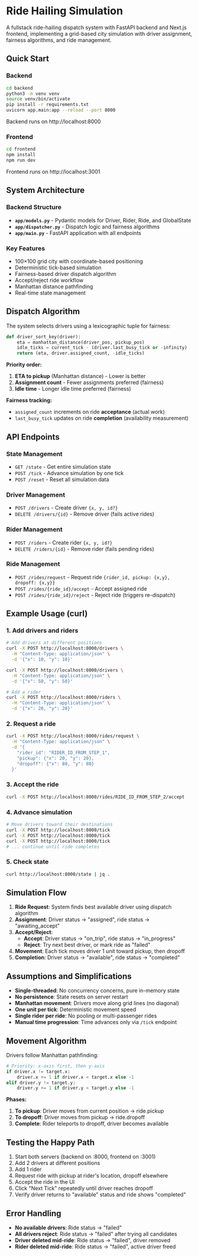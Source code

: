 # Ride Hailing Simulation

A fullstack ride-hailing dispatch system with FastAPI backend and Next.js frontend, implementing a grid-based city simulation with driver assignment, fairness algorithms, and ride management.

## Quick Start

### Backend
```bash
cd backend
python3 -m venv venv
source venv/bin/activate
pip install -r requirements.txt
uvicorn app.main:app --reload --port 8000
```
Backend runs on http://localhost:8000

### Frontend
```bash
cd frontend
npm install
npm run dev
```
Frontend runs on http://localhost:3001

## System Architecture

### Backend Structure
- **`app/models.py`** - Pydantic models for Driver, Rider, Ride, and GlobalState
- **`app/dispatcher.py`** - Dispatch logic and fairness algorithms
- **`app/main.py`** - FastAPI application with all endpoints

### Key Features
- 100×100 grid city with coordinate-based positioning
- Deterministic tick-based simulation
- Fairness-based driver dispatch algorithm
- Accept/reject ride workflow
- Manhattan distance pathfinding
- Real-time state management

## Dispatch Algorithm

The system selects drivers using a lexicographic tuple for fairness:

```python
def driver_sort_key(driver):
    eta = manhattan_distance(driver_pos, pickup_pos)
    idle_ticks = current_tick - (driver.last_busy_tick or -infinity)
    return (eta, driver.assigned_count, -idle_ticks)
```

**Priority order:**
1. **ETA to pickup** (Manhattan distance) - Lower is better
2. **Assignment count** - Fewer assignments preferred (fairness)
3. **Idle time** - Longer idle time preferred (fairness)

**Fairness tracking:**
- `assigned_count` increments on ride **acceptance** (actual work)
- `last_busy_tick` updates on ride **completion** (availability measurement)

## API Endpoints

### State Management
- `GET /state` - Get entire simulation state
- `POST /tick` - Advance simulation by one tick
- `POST /reset` - Reset all simulation data

### Driver Management  
- `POST /drivers` - Create driver `{x, y, id?}`
- `DELETE /drivers/{id}` - Remove driver (fails active rides)

### Rider Management
- `POST /riders` - Create rider `{x, y, id?}`  
- `DELETE /riders/{id}` - Remove rider (fails pending rides)

### Ride Management
- `POST /rides/request` - Request ride `{rider_id, pickup: {x,y}, dropoff: {x,y}}`
- `POST /rides/{ride_id}/accept` - Accept assigned ride
- `POST /rides/{ride_id}/reject` - Reject ride (triggers re-dispatch)

## Example Usage (curl)

### 1. Add drivers and riders
```bash
# Add drivers at different positions
curl -X POST http://localhost:8000/drivers \
  -H "Content-Type: application/json" \
  -d '{"x": 10, "y": 10}'

curl -X POST http://localhost:8000/drivers \
  -H "Content-Type: application/json" \
  -d '{"x": 50, "y": 50}'

# Add a rider
curl -X POST http://localhost:8000/riders \
  -H "Content-Type: application/json" \
  -d '{"x": 20, "y": 20}'
```

### 2. Request a ride
```bash
curl -X POST http://localhost:8000/rides/request \
  -H "Content-Type: application/json" \
  -d '{
    "rider_id": "RIDER_ID_FROM_STEP_1",
    "pickup": {"x": 20, "y": 20},
    "dropoff": {"x": 80, "y": 80}
  }'
```

### 3. Accept the ride
```bash
curl -X POST http://localhost:8000/rides/RIDE_ID_FROM_STEP_2/accept
```

### 4. Advance simulation
```bash
# Move drivers toward their destinations
curl -X POST http://localhost:8000/tick
curl -X POST http://localhost:8000/tick
curl -X POST http://localhost:8000/tick
# ... continue until ride completes
```

### 5. Check state
```bash
curl http://localhost:8000/state | jq .
```

## Simulation Flow

1. **Ride Request**: System finds best available driver using dispatch algorithm
2. **Assignment**: Driver status → "assigned", ride status → "awaiting_accept"
3. **Accept/Reject**: 
   - **Accept**: Driver status → "on_trip", ride status → "in_progress"
   - **Reject**: Try next best driver, or mark ride as "failed"
4. **Movement**: Each tick moves driver 1 unit toward pickup, then dropoff
5. **Completion**: Driver status → "available", ride status → "completed"

## Assumptions and Simplifications

- **Single-threaded**: No concurrency concerns, pure in-memory state
- **No persistence**: State resets on server restart
- **Manhattan movement**: Drivers move along grid lines (no diagonal)
- **One unit per tick**: Deterministic movement speed
- **Single rider per ride**: No pooling or multi-passenger rides
- **Manual time progression**: Time advances only via `/tick` endpoint

## Movement Algorithm

Drivers follow Manhattan pathfinding:
```python
# Priority: x-axis first, then y-axis
if driver.x != target.x:
    driver.x += 1 if driver.x < target.x else -1
elif driver.y != target.y:
    driver.y += 1 if driver.y < target.y else -1
```

**Phases:**
1. **To pickup**: Driver moves from current position → ride.pickup
2. **To dropoff**: Driver moves from pickup → ride.dropoff  
3. **Complete**: Rider teleports to dropoff, driver becomes available

## Testing the Happy Path

1. Start both servers (backend on :8000, frontend on :3001)
2. Add 2 drivers at different positions
3. Add 1 rider
4. Request ride with pickup at rider's location, dropoff elsewhere
5. Accept the ride in the UI
6. Click "Next Tick" repeatedly until driver reaches dropoff
7. Verify driver returns to "available" status and ride shows "completed"

## Error Handling

- **No available drivers**: Ride status → "failed"
- **All drivers reject**: Ride status → "failed" after trying all candidates
- **Driver deleted mid-ride**: Ride status → "failed", driver removed
- **Rider deleted mid-ride**: Ride status → "failed", active driver freed